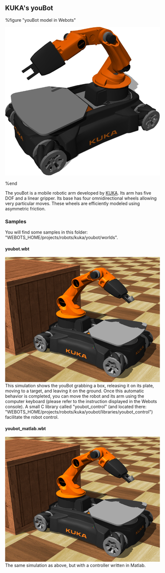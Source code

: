 ## KUKA's youBot

%figure "youBot model in Webots"

![model.png](images/robots/youbot/model.png)

%end

The youBot is a mobile robotic arm developed by [KUKA](http://www.youbot-store.com/).
Its arm has five DOF and a linear gripper.
Its base has four omnidirectional wheels allowing very particular moves.
These wheels are efficiently modeled using asymmetric friction.

### Samples

You will find some samples in this folder: "WEBOTS\_HOME/projects/robots/kuka/youbot/worlds".

#### youbot.wbt

![youbot.wbt.png](images/robots/youbot/youbot.wbt.png) This simulation shows the youBot grabbing a box, releasing it on its plate, moving to a target, and leaving it on the ground.
Once this automatic behavior is completed, you can move the robot and its arm using the computer keyboard (please refer to the instruction displayed in the Webots console).
A small C library called "youbot_control" (and located there: "WEBOTS\_HOME/projects/robots/kuka/youbot/libraries/youbot_control") facilitate the robot control.

#### youbot\_matlab.wbt

![youbot.wbt.png](images/robots/youbot/youbot.wbt.png) The same simulation as above, but with a controller written in Matlab.
